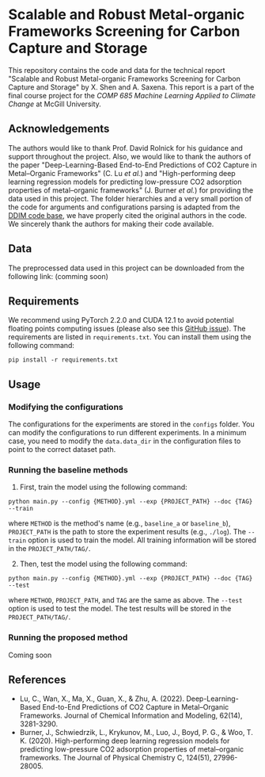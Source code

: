 # Scalable and Robust Metal-organic Frameworks Screening for Carbon Capture and Storage

This repository contains the code and data for the technical report "Scalable and Robust Metal-organic Frameworks Screening for Carbon Capture and Storage" by X. Shen and A. Saxena. This report is a part of the final course project for the _COMP 685 Machine Learning Applied to Climate Change_ at McGill University.

## Acknowledgements

The authors would like to thank Prof. David Rolnick for his guidance and support throughout the project. Also, we would like to thank the authors of the paper "Deep-Learning-Based End-to-End Predictions of CO2 Capture in Metal–Organic Frameworks" (C. Lu _et al._) and "High-performing deep learning regression models for predicting low-pressure CO2 adsorption properties of metal–organic frameworks" (J. Burner _et al._) for providing the data used in this project. The folder hierarchies and a very small portion of the code for arguments and configurations parsing is adapted from the [DDIM code base](https://github.com/ermongroup/ddim), we have properly cited the original authors in the code. We sincerely thank the authors for making their code available.

## Data

The preprocessed data used in this project can be downloaded from the following link: (comming soon)

## Requirements

We recommend using PyTorch 2.2.0 and CUDA 12.1 to avoid potential floating points computing issues (please also see this [GitHub issue](https://github.com/traveller59/spconv/issues/725)). The requirements are listed in `requirements.txt`. You can install them using the following command:
```
pip install -r requirements.txt
```

## Usage

### Modifying the configurations

The configurations for the experiments are stored in the `configs` folder. You can modify the configurations to run different experiments. In a minimum case, you need to modify the `data.data_dir` in the configuration files to point to the correct dataset path.

### Running the baseline methods

1. First, train the model using the following command:
```
python main.py --config {METHOD}.yml --exp {PROJECT_PATH} --doc {TAG} --train
```
where `METHOD` is the method's name (e.g., `baseline_a` or `baseline_b`), `PROJECT_PATH` is the path to store the experiment results (e.g., `./log`). The `--train` option is used to train the model. All training information will be stored in the `PROJECT_PATH/TAG/`.

2. Then, test the model using the following command:
```
python main.py --config {METHOD}.yml --exp {PROJECT_PATH} --doc {TAG} --test
```
where `METHOD`, `PROJECT_PATH`, and `TAG` are the same as above. The `--test` option is used to test the model. The test results will be stored in the `PROJECT_PATH/TAG/`.

### Running the proposed method

Coming soon

## References

- Lu, C., Wan, X., Ma, X., Guan, X., & Zhu, A. (2022). Deep-Learning-Based End-to-End Predictions of CO2 Capture in Metal–Organic Frameworks. Journal of Chemical Information and Modeling, 62(14), 3281-3290.
- Burner, J., Schwiedrzik, L., Krykunov, M., Luo, J., Boyd, P. G., & Woo, T. K. (2020). High-performing deep learning regression models for predicting low-pressure CO2 adsorption properties of metal–organic frameworks. The Journal of Physical Chemistry C, 124(51), 27996-28005.



